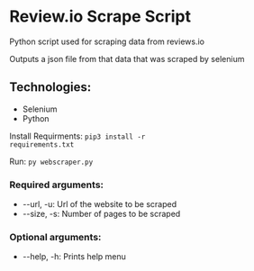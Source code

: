 # Review.io Scrape Script
Python script used for scraping data from reviews.io

Outputs a json file from that data that was scraped by selenium

## Technologies:
 - Selenium
 - Python

Install Requirments: <code>pip3 install -r requirements.txt</code>

Run: <code>py webscraper.py</code>

### Required arguments: 
 - --url, -u: Url of the website to be scraped 
 - --size, -s: Number of pages to be scraped
### Optional arguments:
 - --help, -h: Prints help menu
